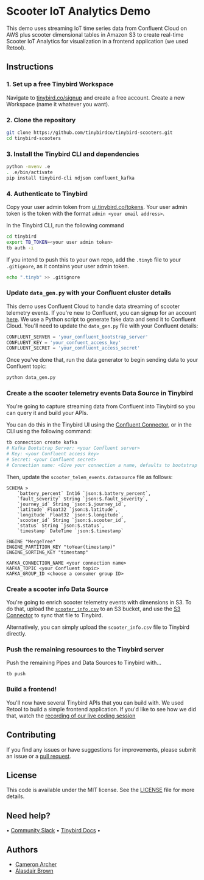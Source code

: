 # Scooter IoT Analytics Demo

This demo uses streaming IoT time series data from Confluent Cloud on AWS plus scooter dimensional tables in Amazon S3 to create real-time Scooter IoT Analytics for visualization in a frontend application (we used Retool).

## Instructions

### 1. Set up a free Tinybird Workspace

Navigate to [tinybird.co/signup](https://www.tinybird.co/signup) and create a free account. Create a new Workspace (name it whatever you want).

### 2. Clone the repository

```bash
git clone https://github.com/tinybirdco/tinybird-scooters.git
cd tinybird-scooters
```

### 3. Install the Tinybird CLI and dependencies

```bash
python -mvenv .e
. .e/bin/activate
pip install tinybird-cli ndjson confluent_kafka
```

### 4. Authenticate to Tinybird

Copy your user admin token from [ui.tinybird.co/tokens](https://ui.tinybird.co/tokens). Your user admin token is the token with the format `admin <your email address>`.

In the Tinybird CLI, run the following command

```bash
cd tinybird
export TB_TOKEN=<your user admin token>
tb auth -i
```

If you intend to push this to your own repo, add the `.tinyb` file to your `.gitignore`, as it contains your user admin token.

```bash
echo ".tinyb" >> .gitignore
```

### Update `data_gen.py` with your Confluent cluster details

This demo uses Confluent Cloud to handle data streaming of scooter telemetry events. If you're new to Confluent, you can signup for an account [here](https://www.confluent.io/get-started). We use a Python script to generate fake data and send it to Confluent Cloud. You'll need to update the `data_gen.py` file with your Confluent details:

```python
CONFLUENT_SERVER = 'your_confluent_bootstrap_server'
CONFLUENT_KEY = 'your_confuent_access_key'
CONFLUENT_SECRET = 'your_confluent_access_secret'
```

Once you've done that, run the data generator to begin sending data to your Confluent topic:

```bash
python data_gen.py
```

### Create a the scooter telemetry events Data Source in Tinybird

You're going to capture streaming data from Confluent into Tinybird so you can query it and build your APIs.

You can do this in the Tinybird UI using the [Confluent Connector](https://www.tinybird.co/docs/ingest/confluent.html), or in the CLI using the following command:

```bash
tb connection create kafka
# Kafka Bootstrap Server: <your Confluent server>
# Key: <your Confluent access key>
# Secret: <your Confluent secret>
# Connection name: <Give your connection a name, defaults to bootstrap server>
```

Then, update the `scooter_telem_events.datasource` file as follows:

```
SCHEMA >
    `battery_percent` Int16 `json:$.battery_percent`,
    `fault_severity` String `json:$.fault_severity`,
    `journey_id` String `json:$.journey_id`,
    `latitude` Float32 `json:$.latitude`,
    `longitude` Float32 `json:$.longitude`,
    `scooter_id` String `json:$.scooter_id`,
    `status` String `json:$.status`,
    `timestamp` DateTime `json:$.timestamp`

ENGINE "MergeTree"
ENGINE_PARTITION_KEY "toYear(timestamp)"
ENGINE_SORTING_KEY "timestamp"

KAFKA_CONNECTION_NAME <your connection name>
KAFKA_TOPIC <your Confluent topic>
KAFKA_GROUP_ID <choose a consumer group ID>
```

### Create a scooter info Data Source

You're going to enrich scooter telemetry events with dimensions in S3. To do that, upload the [`scooter_info.csv`](/tinybird/scripts/scooter_info.csv) to an S3 bucket, and use the [S3 Connector](https://www.tinybird.co/docs/ingest/s3.html) to sync that file to Tinybird.

Alternatively, you can simply upload the `scooter_info.csv` file to Tinybird directly.

### Push the remaining resources to the Tinybird server

Push the remaining Pipes and Data Sources to Tinybird with...

```
tb push
```

### Build a frontend!

You'll now have several Tinybird APIs that you can build with. We used Retool to build a simple frontend application. If you'd like to see how we did that, watch the [recording of our live coding session](https://www.youtube.com/watch?v=rf7ZannHDf0)

## Contributing

If you find any issues or have suggestions for improvements, please submit an issue or a [pull request](https://github.com/tinybirdco/scooter-rental-iot-analytics/pulls?q=is%3Apr+is%3Aopen+sort%3Aupdated-desc).

## License

This code is available under the MIT license. See the [LICENSE](https://github.com/tinybirdco/scooter-rental-iot-analytics/blob/main/LICENSE.txt) file for more details.

## Need help?

&bull; [Community Slack](https://www.tinybird.co/community) &bull; [Tinybird Docs](https://www.tinybird.co/docs) &bull;

## Authors

- [Cameron Archer](https://github.com/tb-peregrine)
- [Alasdair Brown](https://github.com/sdairs)
